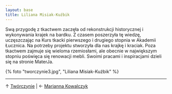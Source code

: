 ```yaml
---
layout: base
title: Liliana Misiak-Kuźbik
---
```


Swą przygodę z tkactwem zaczęła od rekonstrukcji historycznej i wykonywania krajek na bardku. Z czasem poszerzyła tę wiedzę, uczęszczając na Kurs tkacki pierwszego i drugiego stopnia w Akademii Łucznica. Na potrzeby projektu stworzyła dla nas krajkę i kraciak. Poza tkactwem zajmuje się wieloma rzemiosłami, ale obecnie w największym stopniu poświęca się renowacji mebli. Swoimi pracami i inspiracjami dzieli się na stronie MaterJa.

{% foto "tworczynie3.jpg", "Liliana Misiak-Kuźbik" %}

---

↑  [Twórczynie](/tworczynie/) | ← [Marianna Kowalczyk](/tworczynie/marianna-kowalczyk/)
